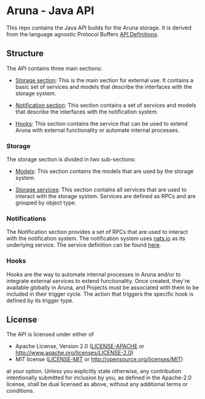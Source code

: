 # Aruna - Java API

This repo contains the Java API builds for the Aruna storage. It is derived from the language agnostic Protocol Buffers [API Definitions](https://github.com/ArunaStorage/api).


## Structure

The API contains three main sections:

- [Storage section](#storage): This is the main section for external use. It contains a basic set of services and models that describe the interfaces with the storage system.

- [Notification section](#notifications): This section contains a set of services and models that describe the interfaces with the notification system.

- [Hooks](#hooks): This section contains the service that can be used to extend Aruna with external functionality or automate internal processes.


### Storage

The storage section is divided in two sub-sections:

- [Models](https://github.com/ArunaStorage/api/tree/main/aruna/api/storage/models/v2): This section contains the models that are used by the storage system. 

- [Storage services](https://github.com/ArunaStorage/api/tree/main/aruna/api/storage/services/v2/): This section contains all services that are used to interact with the storage system. Services are defined as RPCs and are grouped by object type.

### Notifications

The Notification section provides a set of RPCs that are used to interact with the notification system. The notification system uses [nats.io](https://nats.io/) as its underlying service. The service definition can be found [here](https://github.com/ArunaStorage/api/tree/main/aruna/api/notification/services/v2/notification_service.proto).


### Hooks

Hooks are the way to automate internal processes in Aruna and/or to integrate external services to extend functionality. Once created, they're available globally in Aruna, and Projects must be associated with them to be included in their trigger cycle. The action that triggers the specific hook is defined by its trigger type.



## License

The API is licensed under either of

 * Apache License, Version 2.0 ([LICENSE-APACHE](LICENSE-APACHE) or http://www.apache.org/licenses/LICENSE-2.0)
 * MIT license ([LICENSE-MIT](LICENSE-MIT) or http://opensource.org/licenses/MIT)

at your option. Unless you explicitly state otherwise, any contribution intentionally submitted for inclusion by you, as defined in the Apache-2.0 license, shall be dual licensed as above, without any additional terms or conditions. 
